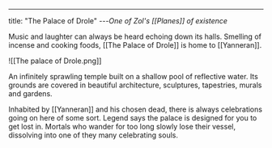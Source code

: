 ---
title: "The Palace of Drole"
---*One of Zol's [[Planes]] of existence*

Music and laughter can always be heard echoing down its halls. Smelling of incense and cooking foods, [[The Palace of Drole]] is home to [[Yanneran]].

![[The palace of Drole.png]]

An infinitely sprawling temple built on a shallow pool of reflective water. Its grounds are covered in beautiful architecture, sculptures, tapestries, murals and gardens.

Inhabited by [[Yanneran]] and his chosen dead, there is always celebrations going on here of some sort. Legend says the palace is designed for you to get lost in. Mortals who wander for too long slowly lose their vessel, dissolving into one of they many celebrating souls.
